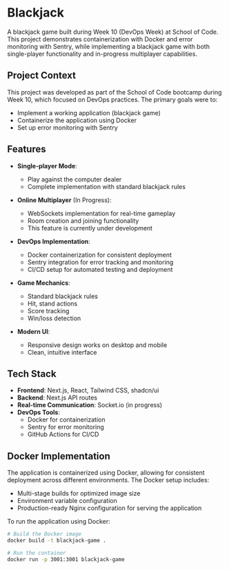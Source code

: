 # Blackjack 

A blackjack game built during Week 10 (DevOps Week) at School of Code. This project demonstrates containerization with Docker and error monitoring with Sentry, while implementing a blackjack game with both single-player functionality and in-progress multiplayer capabilities. 

## Project Context

This project was developed as part of the School of Code bootcamp during Week 10, which focused on DevOps practices. The primary goals were to:

- Implement a working application (blackjack game)
- Containerize the application using Docker
- Set up error monitoring with Sentry

## Features

- **Single-player Mode**:
  - Play against the computer dealer
  - Complete implementation with standard blackjack rules
    
- **Online Multiplayer** (In Progress):
  - WebSockets implementation for real-time gameplay
  - Room creation and joining functionality
  - This feature is currently under development
    
- **DevOps Implementation**:
  - Docker containerization for consistent deployment
  - Sentry integration for error tracking and monitoring
  - CI/CD setup for automated testing and deployment
    
- **Game Mechanics**:
  - Standard blackjack rules
  - Hit, stand actions
  - Score tracking
  - Win/loss detection
    
- **Modern UI**:
  - Responsive design works on desktop and mobile
  - Clean, intuitive interface

## Tech Stack

- **Frontend**: Next.js, React, Tailwind CSS, shadcn/ui
- **Backend**: Next.js API routes
- **Real-time Communication**: Socket.io (in progress)
- **DevOps Tools**:
  - Docker for containerization
  - Sentry for error monitoring
  - GitHub Actions for CI/CD

## Docker Implementation

The application is containerized using Docker, allowing for consistent deployment across different environments. The Docker setup includes:

- Multi-stage builds for optimized image size
- Environment variable configuration
- Production-ready Nginx configuration for serving the application

To run the application using Docker:

```bash
# Build the Docker image
docker build -t blackjack-game .

# Run the container
docker run -p 3001:3001 blackjack-game

